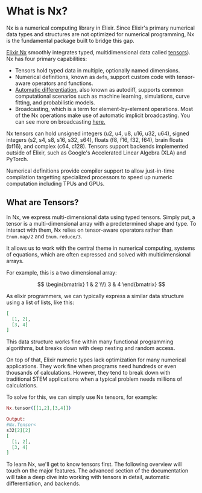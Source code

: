 # What is Nx?

Nx is a numerical computing library in Elixir. Since Elixir's primary numerical data types and structures are not optimized for numerical programming, Nx is the fundamental package built to bridge this gap.

[Elixir Nx](https://github.com/elixir-nx/nx) smoothly integrates typed, multidimensional data called [tensors](introduction.html#what-are-tensors)).
Nx has four primary capabilities:

- Tensors hold typed data in multiple, optionally named dimensions.
- Numerical definitions, known as `defn`, support custom code with
  tensor-aware operators and functions.
- [Automatic differentiation](https://arxiv.org/abs/1502.05767), also known as
  autodiff, supports common computational scenarios
  such as machine learning, simulations, curve fitting, and probabilistic models.
- Broadcasting, which is a term for element-by-element operations. Most of the Nx operations
  make use of automatic implicit broadcasting. You can see more on broadcasting
  [here.](intro-to-nx.html#broadcasts)

Nx tensors can hold unsigned integers (u2, u4, u8, u16, u32, u64),
signed integers (s2, s4, s8, s16, s32, s64),
floats (f8, f16, f32, f64), brain floats (bf16), and complex (c64, c128).
Tensors support backends implemented outside of Elixir, such as Google's
Accelerated Linear Algebra (XLA) and PyTorch.

Numerical definitions provide compiler support to allow just-in-time compilation
targetting specialized processors to speed up numeric computation including
TPUs and GPUs.

## What are Tensors?

In Nx, we express multi-dimensional data using typed tensors. Simply put,
a tensor is a multi-dimensional array with a predetermined shape and
type. To interact with them, Nx relies on tensor-aware operators rather
than `Enum.map/2` and `Enum.reduce/3`.

It allows us to work with the central theme in numerical computing, systems of equations,
which are often expressed and solved with multidimensional arrays.

For example, this is a two dimensional array:

$$
\begin{bmatrix}
  1 & 2 \\\\
  3 & 4
\end{bmatrix}
$$

As elixir programmers, we can typically express a similar data structure using a list of lists,
like this:

```elixir
[
  [1, 2],
  [3, 4]
]
```

This data structure works fine within many functional programming
algorithms, but breaks down with deep nesting and random access.

On top of that, Elixir numeric types lack optimization for many numerical
applications. They work fine when programs
need hundreds or even thousands of calculations. However, they tend to break
down with traditional STEM applications when a typical problem
needs millions of calculations.

To solve for this, we can simply use Nx tensors, for example:

```elixir
Nx.tensor([[1,2],[3,4]])

Output:
#Nx.Tensor<
s32[2][2]
[
  [1, 2],
  [3, 4]
]
```

To learn Nx, we'll get to know tensors first. The following overview will touch
on the major features. The advanced section of the documentation will take a deep dive into working
with tensors in detail, automatic differentiation, and backends.
